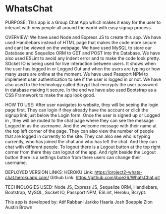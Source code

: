 # WhatsChat

PURPOSE: 
This app is a Group Chat App which makes it easy for the user to interact with new people all around the world with easy signup process.

OVERVIEW:
We have used Node and Express JS to create this app. We have used Handlebars instead of HTML page that makes the code more secure and cant be viewed on the webpage. We have used MySQL to store our Database and Sequelize ORM to GET and POST into the Database. We have also used ESLint to avoid any indent error and to make the code look pretty. SOcket IO is being used for live interaction between users. It shows when the user has logged in or Logged Out and when the users are typing or how many users are online at the moment. We have used Passport NPM to implement user authentication to see if the user is logged in or not. We have also used to the technology called Bcrypt that encrypts the user password in database making it secure. In the end we have also used Bootstrap as a CSS Framework to make the app look good.

HOW TO USE:
After user navigates to website, they will be seeing the login page first. They can login if they already have the account or click the signup link just below the Login form. Once the user is signed up or Logged in , they will be routed to the chat page where they can see the message Logged in as the username. And the welcome message with their name at the top left corner of the page. They can also view the number of people that are logged in currently to the site. They can also see who is typing currently, who has joined the chat and who has left the chat. And they can chat with different people. To logout there is a Logout button at the top right corner from there they can logout of the app. And right beside the Logout button there is a settings button from there users can change their username. 

DEPLOYED VERSION LINKS:
HEROKU Link: https://project2-whats-chat.herokuapp.com/
Github Link: https://github.com/jboe26/WhatsChat.git

TECHNOLOGIES USED:
Node JS, Express JS, Sequelize ORM, Handlebars, Bootstrap, MySQL, Socket IO, Passport NPM, ESLint, Heroku, Bcrypt.


This app is developed by:
Atif Rabbani
Jarkko Haarla
Josh Boepple
Zion Austin Brown
